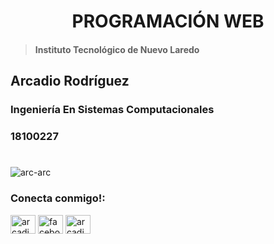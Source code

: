 <h1 align="center">PROGRAMACIÓN WEB</h1>

>#### Instituto Tecnológico de Nuevo Laredo
## Arcadio Rodríguez 
### Ingeniería En Sistemas Computacionales
### 18100227
#





<p align="left"> <img src="https://komarev.com/ghpvc/?username=arc-arc&label=Profile%20views&color=0e75b6&style=flat" alt="arc-arc" /> </p>


<h3 align="left">Conecta conmigo!:</h3>
<p align="left">
<a href="https://twitter.com/arcadio_matta" target="blank"><img align="center" src="https://cdn.jsdelivr.net/npm/simple-icons@3.0.1/icons/twitter.svg" alt="arcadio_rdz" height="30" width="40" /></a>
<a href="https://fb.com/arcadio.rdz" target="blank"><img align="center" src="https://cdn.jsdelivr.net/npm/simple-icons@3.0.1/icons/facebook.svg" alt="facebook.com/arcadio.rdz" height="30" width="40" /></a>
<a href="https://instagram.com/arcadlo" target="blank"><img align="center" src="https://cdn.jsdelivr.net/npm/simple-icons@3.0.1/icons/instagram.svg" alt="arcadio.afk" height="30" width="40" /></a>
</p>
